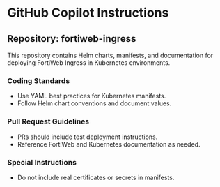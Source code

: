 # GitHub Copilot Instructions

## Repository: fortiweb-ingress

This repository contains Helm charts, manifests, and documentation for deploying FortiWeb Ingress in Kubernetes environments.

### Coding Standards

- Use YAML best practices for Kubernetes manifests.
- Follow Helm chart conventions and document values.

### Pull Request Guidelines

- PRs should include test deployment instructions.
- Reference FortiWeb and Kubernetes documentation as needed.

### Special Instructions

- Do not include real certificates or secrets in manifests.
